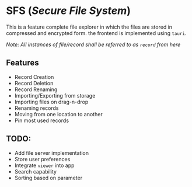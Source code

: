 # SFS (_**S**ecure **F**ile **S**ystem_)

This is a feature complete file explorer in which the files are stored in compressed and encrypted form. the frontend is implemented using `tauri`.

_Note: All instances of file/record shall be referred to as `record` from here_

## Features

-   Record Creation
-   Record Deletion
-   Record Renaming
-   Importing/Exporting from storage
-   Importing files on drag-n-drop
-   Renaming records
-   Moving from one location to another
-   Pin most used records

## TODO:

-   Add file server implementation
-   Store user preferences
-   Integrate `viewer` into app
-   Search capability
-   Sorting based on parameter
